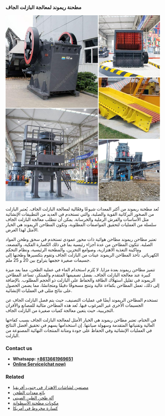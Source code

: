 <h3>مطحنة ريموند لمعالجة البازلت الجاف</h3><img src='1701854097.jpg' alt=''><p>تُعد مطحنة ريموند من أكثر المعدات شيوعًا وفعّالية لمعالجة البازلت الجاف. يُعتبر البازلت من الصخور البركانية القوية والصلبة، والتي تستخدم في العديد من التطبيقات الإنشائية مثل الأساسات والفرش الرملية والخرسانة. يمكن أن تتطلب معالجة البازلت الجاف سلسلة من العمليات لتحقيق المواصفات المطلوبة، وتكون المطاحن الريموند هي الخيار الأمثل لهذا الغرض.</p><p>تعتبر مطاحن ريموند مطاحن هوائية ذات محور عمودي تستخدم في سحق وطحن المواد الصلبة. تتكون المطاحن من عدة أجزاء رئيسية بما في ذلك الكسارة الفكية، والمصعد، وماكينة التغذية الاهتزازية، وصوامع التخزين، والمطحنة الرئيسية، ونظام التحكم الكهربائي. تأخذ المطاحن الريموند عينات من البازلت الجاف وتقوم بتكسيرها وطحنها إلى جسيمات صغيرة حجمها يتراوح بين 20 و 25 ملم.</p><p>تتميز مطاحن ريموند بعدة مزايا. لا يُلزم استخدام الماء في عملية الطحن، مما يعد ميزة كبيرة عند معالجة البازلت الجاف. بفضل تصميمها المتقدم والمبتكر، تساعد المطاحن الريموند في تقليل استهلاك الطاقة والحفاظ على البازلت ذو الحجم المطلوب. بالإضافة إلى ذلك، تعمل المطاحن بكفاءة عالية وتنتج مسحوقًا دقيقًا ومتجانسًا، مما يضمن الحصول على نتائج مثلى في العمليات الإنشائية.</p><p>تستخدم المطاحن الريموند أيضًا في عمليات التصنيف، حيث يتم فصل البازلت الجاف عن الجسيمات الأخرى غير المرغوب فيها. تُعد هذه المطاحن مثالية للمصانع والأفران التجريبية، حيث يتعين معالجة كميات صغيرة من البازلت الجاف.</p><p>في الختام، تعتبر مطاحن ريموند هي الخيار الأمثل لمعالجة البازلت الجاف بسبب كفاءتها العالية وتقنياتها المتقدمة وسهولة صيانتها. إن استخدامها يسهم في تحقيق أفضل النتائج في العمليات الإنشائية وفي الحفاظ على جودة ومتانة المنتجات النهائية المصنوعة من البازلت.</p><h3>Contact us</h3><ul><li><strong>Whatsapp:&nbsp;<a href="https://wa.me/8613661969651">+8613661969651</a></strong></li><li><a href="https://swt.shibang-china.com/?git&amp;zhl&amp;مطحنة ريموند لمعالجة البازلت الجاف"><strong>Online Service(chat now)</strong></a></li></ul><h3>Related</h3><ul><li><a href='مصنعين لشاشات الاهتزاز في جنوب أفريقيا.md'>مصنعين لشاشات الاهتزاز في جنوب أفريقيا</a></li><li><a href='بائع معدات الطحن.md'>بائع معدات الطحن</a></li><li><a href='آلة طحن الطين الصيني.md'>آلة طحن الطين الصيني</a></li><li><a href='مكونات مطحنة الأسطوانة.md'>مكونات مطحنة الأسطوانة</a></li><li><a href='كسارة مخروط في أمريكا.md'>كسارة مخروط في أمريكا</a></li></ul>